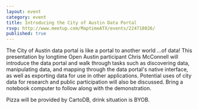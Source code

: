 ```yaml
---
layout: event
category: event
title: Introducing the City of Austin Data Portal
rsvp: http://www.meetup.com/MaptimeATX/events/224718026/
published: true
---
```


The City of Austin data portal is like a portal to another world …of data! This
presentation by longtime Open Austin participant Chris McConnell will introduce
the data portal and walk through tasks such as discovering data, manipulating
data, and mapping through the data portal's native interface, as well as
exporting data for use in other applications. Potential uses of city data for
research and public participation will also be discussed. Bring a notebook
computer to follow along with the demonstration.

Pizza will be provided by CartoDB, drink situation is BYOB.
